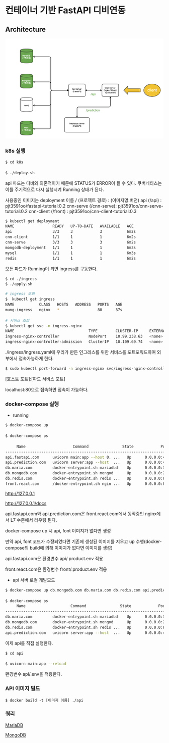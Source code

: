 # 컨테이너 기반 FastAPI 디비연동

## Architecture

![](./resource/Architecture.png)

### k8s 실행

```bash
$ cd k8s

$ ./deploy.sh
```

api 파드는 디비와 의존적이기 때문에 STATUS가 ERROR이 될 수 있다. 쿠버네티스는 이를 주기적으로 다시 실행시켜 Running 상태가 된다.

사용중인 이미지는 deployment 이름 / (프로젝트 경로) : (이미지명:버전)
api        (/api)      : pjt3591oo/fastapi-tutorial:0.2
cnn-serve  (/cnn-serve): pjt3591oo/cnn-serve-tutorial:0.2
cnn-client (/front)    : pjt3591oo/cnn-client-tutorial:0.3 

```bash
$ kubectl get deployment
NAME                 READY   UP-TO-DATE   AVAILABLE   AGE
api                  3/3     3            3           6m2s
cnn-client           1/1     1            1           6m2s
cnn-serve            3/3     3            3           6m2s
mongodb-deployment   1/1     1            1           6m3s
mysql                1/1     1            1           6m3s
redis                1/1     1            1           6m2s
```

모든 파드가 Running이 되면 ingress를 구동한다.

```bash
$ cd ./ingress
$ ./apply.sh
```

```bash
# ingress 조회
$  kubectl get ingress
NAME           CLASS   HOSTS   ADDRESS   PORTS   AGE
mung-ingress   nginx   *                 80      37s

# 서비스 조회
$ kubectl get svc -n ingress-nginx
NAME                                 TYPE        CLUSTER-IP     EXTERNAL-IP   PORT(S)                      AGE
ingress-nginx-controller             NodePort    10.99.238.63   <none>        80:32561/TCP,443:30190/TCP   4m40s
ingress-nginx-controller-admission   ClusterIP   10.109.69.74   <none>        443/TCP                      4m40s
```

./ingress/ingress.yaml에 우리가 만든 인그레스를 위한 서비스를 포트포워드하여 외부에서 접속가능하게 한다.

```bash
$ sudo kubectl port-forward -n ingress-nginx svc/ingress-nginx-controller -n ingress-nginx 80:80
```

[호스트 포트]:[파드 서비스 포트] 

localhost:80으로 접속하면 접속이 가능하다.

### docker-compose 실행

* running

```bash
$ docker-compose up

$ docker-compose ps  
       
     Name                     Command               State            Ports          
--------------------------------------------------------------------------------------
api.fastapi.com      uvicorn main:app --host 0. ...   Up      0.0.0.0:4000->80/tcp    
api.prediction.com   uvicorn server:app --host  ...   Up      0.0.0.0:4100->80/tcp    
db.maria.com         docker-entrypoint.sh mariadbd    Up      0.0.0.0:3306->3306/tcp  
db.mongodb.com       docker-entrypoint.sh mongod      Up      0.0.0.0:27017->27017/tcp
db.redis.com         docker-entrypoint.sh redis ...   Up      0.0.0.0:6379->6379/tcp  
front.react.com      /docker-entrypoint.sh ngin ...   Up      0.0.0.0:80->80/tcp 
```

http://127.0.0.1

http://127.0.0.1/docs

api.fastapi.com와 api.prediction.com은 front.react.com에서 동작중인 nginx에서 L7 수준에서 라우팅 된다.

docker-compose up 시 api, font 이미지가 없다면 생성

만약 api, font 코드가 수정되었다면 기존에 생성된 이미지를 지우고 up 수행(docker-compose의 build에 의해 이미지가 없다면 이미지를 생성)

api.fastapi.com은 환경변수 api/.product.env 적용

front.react.com은 환경변수 front/.product.env 적용

* api 서버 로컬 개발모드

```bash
$ docker-compose up db.mongodb.com db.maria.com db.redis.com api.prediction.com

$ docker-compose ps  
     Name                    Command               State            Ports          
-----------------------------------------------------------------------------------
db.maria.com         docker-entrypoint.sh mariadbd    Up      0.0.0.0:3306->3306/tcp  
db.mongodb.com       docker-entrypoint.sh mongod      Up      0.0.0.0:27017->27017/tcp
db.redis.com         docker-entrypoint.sh redis ...   Up      0.0.0.0:6379->6379/tcp  
api.prediction.com   uvicorn server:app --host  ...   Up      0.0.0.0:4100->80/tcp    


```

이제 api를 직접 실행한다.

```bash
$ cd api

$ uvicorn main:app --reload
```

환경변수 api/.env을 적용한다.

### API 이미지 빌드

```
$ docker build -t [이미지 이름] ./api
```

### 쿼리 

[MariaDB](./mariadb/README.md)

[MongoDB](./mongodb/README.md)